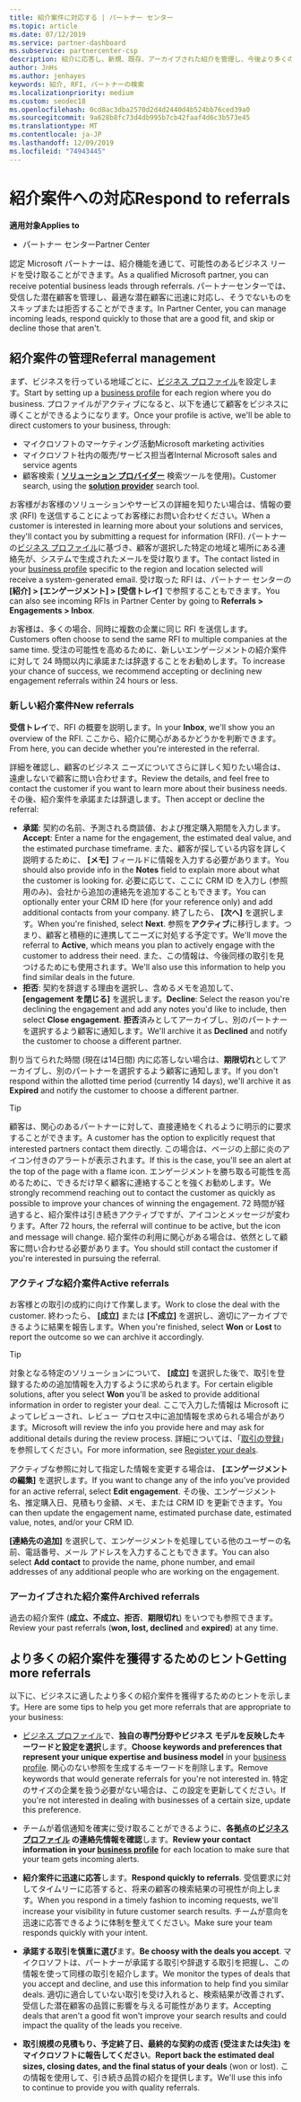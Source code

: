 ```yaml
---
title: 紹介案件に対応する | パートナー センター
ms.topic: article
ms.date: 07/12/2019
ms.service: partner-dashboard
ms.subservice: partnercenter-csp
description: 紹介に応答し、新規、既存、アーカイブされた紹介を管理し、今後より多くの参照を取得する方法について説明します。
author: JnHs
ms.author: jenhayes
keywords: 紹介, RFI, パートナーの検索
ms.localizationpriority: medium
ms.custom: seodec18
ms.openlocfilehash: 0cd8ac3dba2570d2d4d2440d4b524bb76ced39a0
ms.sourcegitcommit: 9a628b8fc73d4db995b7cb42faaf4d6c3b573e45
ms.translationtype: MT
ms.contentlocale: ja-JP
ms.lasthandoff: 12/09/2019
ms.locfileid: "74943445"
---
```

# <a name="respond-to-referrals"></a><span data-ttu-id="81a2e-104">紹介案件への対応</span><span class="sxs-lookup"><span data-stu-id="81a2e-104">Respond to referrals</span></span>

<span data-ttu-id="81a2e-105">**適用対象**</span><span class="sxs-lookup"><span data-stu-id="81a2e-105">**Applies to**</span></span>

-  <span data-ttu-id="81a2e-106">パートナー センター</span><span class="sxs-lookup"><span data-stu-id="81a2e-106">Partner Center</span></span>

<span data-ttu-id="81a2e-107">認定 Microsoft パートナーは、紹介機能を通じて、可能性のあるビジネス リードを受け取ることができます。</span><span class="sxs-lookup"><span data-stu-id="81a2e-107">As a qualified Microsoft partner, you can receive potential business leads through referrals.</span></span> <span data-ttu-id="81a2e-108">パートナーセンターでは、受信した潜在顧客を管理し、最適な潜在顧客に迅速に対応し、そうでないものをスキップまたは拒否することができます。</span><span class="sxs-lookup"><span data-stu-id="81a2e-108">In Partner Center, you can manage incoming leads, respond quickly to those that are a good fit, and skip or decline those that aren't.</span></span> 

## <a name="referral-management"></a><span data-ttu-id="81a2e-109">紹介案件の管理</span><span class="sxs-lookup"><span data-stu-id="81a2e-109">Referral management</span></span>

<span data-ttu-id="81a2e-110">まず、ビジネスを行っている地域ごとに、[ビジネス プロファイル](create-a-marketing-profile.md)を設定します。</span><span class="sxs-lookup"><span data-stu-id="81a2e-110">Start by setting up a [business profile](create-a-marketing-profile.md) for each region where you do business.</span></span> <span data-ttu-id="81a2e-111">プロファイルがアクティブになると、以下を通じて顧客をビジネスに導くことができるようになります。</span><span class="sxs-lookup"><span data-stu-id="81a2e-111">Once your profile is active, we'll be able to direct customers to your business, through:</span></span>

*  <span data-ttu-id="81a2e-112">マイクロソフトのマーケティング活動</span><span class="sxs-lookup"><span data-stu-id="81a2e-112">Microsoft marketing activities</span></span>
*  <span data-ttu-id="81a2e-113">マイクロソフト社内の販売/サービス担当者</span><span class="sxs-lookup"><span data-stu-id="81a2e-113">Internal Microsoft sales and service agents</span></span>
*  <span data-ttu-id="81a2e-114">顧客検索 ( **[ソリューション プロバイダー](https://www.microsoft.com/solution-providers/home)** 検索ツールを使用)。</span><span class="sxs-lookup"><span data-stu-id="81a2e-114">Customer search, using the **[solution provider](https://www.microsoft.com/solution-providers/home)** search tool.</span></span>

<span data-ttu-id="81a2e-115">お客様がお客様のソリューションやサービスの詳細を知りたい場合は、情報の要求 (RFI) を送信することによってお客様にお問い合わせください。</span><span class="sxs-lookup"><span data-stu-id="81a2e-115">When a customer is interested in learning more about your solutions and services, they'll contact you by submitting a request for information (RFI).</span></span> <span data-ttu-id="81a2e-116">パートナーの[ビジネス プロファイル](create-a-marketing-profile.md)に基づき、顧客が選択した特定の地域と場所にある連絡先が、システムで生成されたメールを受け取ります。</span><span class="sxs-lookup"><span data-stu-id="81a2e-116">The contact listed in your [business profile](create-a-marketing-profile.md) specific to the region and location selected will receive a system-generated email.</span></span> <span data-ttu-id="81a2e-117">受け取った RFI は、パートナー センターの **[紹介] > [エンゲージメント] > [受信トレイ]** で参照することもできます。</span><span class="sxs-lookup"><span data-stu-id="81a2e-117">You can also see incoming RFIs in Partner Center by going to **Referrals > Engagements > Inbox**.</span></span>

<span data-ttu-id="81a2e-118">お客様は、多くの場合、同時に複数の企業に同じ RFI を送信します。</span><span class="sxs-lookup"><span data-stu-id="81a2e-118">Customers often choose to send the same RFI to multiple companies at the same time.</span></span> <span data-ttu-id="81a2e-119">受注の可能性を高めるために、新しいエンゲージメントの紹介案件に対して 24 時間以内に承諾または辞退することをお勧めします。</span><span class="sxs-lookup"><span data-stu-id="81a2e-119">To increase your chance of success, we recommend accepting or declining new engagement referrals within 24 hours or less.</span></span>

### <a name="new-referrals"></a><span data-ttu-id="81a2e-120">新しい紹介案件</span><span class="sxs-lookup"><span data-stu-id="81a2e-120">New referrals</span></span>

<span data-ttu-id="81a2e-121">**受信トレイ**で、RFI の概要を説明します。</span><span class="sxs-lookup"><span data-stu-id="81a2e-121">In your **Inbox**, we'll show you an overview of the RFI.</span></span> <span data-ttu-id="81a2e-122">ここから、紹介に関心があるかどうかを判断できます。</span><span class="sxs-lookup"><span data-stu-id="81a2e-122">From here, you can decide whether you're interested in the referral.</span></span>

<span data-ttu-id="81a2e-123">詳細を確認し、顧客のビジネス ニーズについてさらに詳しく知りたい場合は、遠慮しないで顧客に問い合わせます。</span><span class="sxs-lookup"><span data-stu-id="81a2e-123">Review the details, and feel free to contact the customer if you want to learn more about their business needs.</span></span> <span data-ttu-id="81a2e-124">その後、紹介案件を承諾または辞退します。</span><span class="sxs-lookup"><span data-stu-id="81a2e-124">Then accept or decline the referral:</span></span>

*  <span data-ttu-id="81a2e-125">**承諾**: 契約の名前、予測される商談値、および推定購入期間を入力します。</span><span class="sxs-lookup"><span data-stu-id="81a2e-125">**Accept**: Enter a name for the engagement, the estimated deal value, and the estimated purchase timeframe.</span></span> <span data-ttu-id="81a2e-126">また、顧客が探している内容を詳しく説明するために、 **[メモ]** フィールドに情報を入力する必要があります。</span><span class="sxs-lookup"><span data-stu-id="81a2e-126">You should also provide info in the **Notes** field to explain more about what the customer is looking for.</span></span> <span data-ttu-id="81a2e-127">必要に応じて、ここに CRM ID を入力し (参照用のみ)、会社から追加の連絡先を追加することもできます。</span><span class="sxs-lookup"><span data-stu-id="81a2e-127">You can optionally enter your CRM ID here (for your reference only) and add additional contacts from your company.</span></span> <span data-ttu-id="81a2e-128">終了したら、 **[次へ]** を選択します。</span><span class="sxs-lookup"><span data-stu-id="81a2e-128">When you're finished, select **Next**.</span></span> <span data-ttu-id="81a2e-129">参照を**アクティブ**に移行します。つまり、顧客と積極的に連携してニーズに対処する予定です。</span><span class="sxs-lookup"><span data-stu-id="81a2e-129">We'll move the referral to **Active**, which means you plan to actively engage with the customer to address their need.</span></span> <span data-ttu-id="81a2e-130">また、この情報は、今後同様の取引を見つけるためにも使用されます。</span><span class="sxs-lookup"><span data-stu-id="81a2e-130">We'll also use this information to help you find similar deals in the future.</span></span>
*  <span data-ttu-id="81a2e-131">**拒否**: 契約を辞退する理由を選択し、含めるメモを追加して、 **[engagement を閉じる]** を選択します。</span><span class="sxs-lookup"><span data-stu-id="81a2e-131">**Decline**: Select the reason you're declining the engagement and add any notes you'd like to include, then select **Close engagement**.</span></span> <span data-ttu-id="81a2e-132">**拒否**済みとしてアーカイブし、別のパートナーを選択するよう顧客に通知します。</span><span class="sxs-lookup"><span data-stu-id="81a2e-132">We'll archive it as **Declined** and notify the customer to choose a different partner.</span></span>

<span data-ttu-id="81a2e-133">割り当てられた時間 (現在は14日間) 内に応答しない場合は、**期限切れ**としてアーカイブし、別のパートナーを選択するよう顧客に通知します。</span><span class="sxs-lookup"><span data-stu-id="81a2e-133">If you don't respond within the allotted time period (currently 14 days), we'll archive it as **Expired** and notify the customer to choose a different partner.</span></span>

> [!TIP]
> <span data-ttu-id="81a2e-134">顧客は、関心のあるパートナーに対して、直接連絡をくれるように明示的に要求することができます。</span><span class="sxs-lookup"><span data-stu-id="81a2e-134">A customer has the option to explicitly request that interested partners contact them directly.</span></span> <span data-ttu-id="81a2e-135">この場合は、ページの上部に炎のアイコン付きのアラートが表示されます。</span><span class="sxs-lookup"><span data-stu-id="81a2e-135">If this is the case, you'll see an alert at the top of the page with a flame icon.</span></span> <span data-ttu-id="81a2e-136">エンゲージメントを勝ち取る可能性を高めるために、できるだけ早く顧客に連絡することを強くお勧めします。</span><span class="sxs-lookup"><span data-stu-id="81a2e-136">We strongly recommend reaching out to contact the customer as quickly as possible to improve your chances of winning the engagement.</span></span> <span data-ttu-id="81a2e-137">72 時間が経過すると、紹介案件は引き続きアクティブですが、アイコンとメッセージが変わります。</span><span class="sxs-lookup"><span data-stu-id="81a2e-137">After 72 hours, the referral will continue to be active, but the icon and message will change.</span></span> <span data-ttu-id="81a2e-138">紹介案件の利用に関心がある場合は、依然として顧客に問い合わせる必要があります。</span><span class="sxs-lookup"><span data-stu-id="81a2e-138">You should still contact the customer if you're interested in pursuing the referral.</span></span>

### <a name="active-referrals"></a><span data-ttu-id="81a2e-139">アクティブな紹介案件</span><span class="sxs-lookup"><span data-stu-id="81a2e-139">Active referrals</span></span>

<span data-ttu-id="81a2e-140">お客様との取引の成約に向けて作業します。</span><span class="sxs-lookup"><span data-stu-id="81a2e-140">Work to close the deal with the customer.</span></span> <span data-ttu-id="81a2e-141">終わったら、 **[成立]** または **[不成立]** を選択し、適切にアーカイブできるように結果を報告します。</span><span class="sxs-lookup"><span data-stu-id="81a2e-141">When you're finished, select **Won** or **Lost** to report the outcome so we can archive it accordingly.</span></span>

> [!TIP]
> <span data-ttu-id="81a2e-142">対象となる特定のソリューションについて、 **[成立]** を選択した後で、取引を登録するための追加情報を入力するように求められます。</span><span class="sxs-lookup"><span data-stu-id="81a2e-142">For certain eligible solutions, after you select **Won** you'll be asked to provide additional information in order to register your deal.</span></span> <span data-ttu-id="81a2e-143">ここで入力した情報は Microsoft によってレビューされ、レビュー プロセス中に追加情報を求められる場合があります。</span><span class="sxs-lookup"><span data-stu-id="81a2e-143">Microsoft will review the info you provide here and may ask for additional details during the review process.</span></span> <span data-ttu-id="81a2e-144">詳細については、「[取引の登録](register-deals.md)」を参照してください。</span><span class="sxs-lookup"><span data-stu-id="81a2e-144">For more information, see [Register your deals](register-deals.md).</span></span>

<span data-ttu-id="81a2e-145">アクティブな参照に対して指定した情報を変更する場合は、 **[エンゲージメントの編集]** を選択します。</span><span class="sxs-lookup"><span data-stu-id="81a2e-145">If you want to change any of the info you've provided for an active referral, select **Edit engagement**.</span></span> <span data-ttu-id="81a2e-146">その後、エンゲージメント名、推定購入日、見積もり金額、メモ、または CRM ID を更新できます。</span><span class="sxs-lookup"><span data-stu-id="81a2e-146">You can then update the engagement name, estimated purchase date, estimated value, notes, and/or your CRM ID.</span></span>

<span data-ttu-id="81a2e-147">**[連絡先の追加]** を選択して、エンゲージメントを処理している他のユーザーの名前、電話番号、メール アドレスを入力することもできます。</span><span class="sxs-lookup"><span data-stu-id="81a2e-147">You can also select **Add contact** to provide the name, phone number, and email addresses of any additional people who are working on the engagement.</span></span>


### <a name="archived-referrals"></a><span data-ttu-id="81a2e-148">アーカイブされた紹介案件</span><span class="sxs-lookup"><span data-stu-id="81a2e-148">Archived referrals</span></span>

<span data-ttu-id="81a2e-149">過去の紹介案件 (**成立、不成立、拒否**、**期限切れ**) をいつでも参照できます。</span><span class="sxs-lookup"><span data-stu-id="81a2e-149">Review your past referrals (**won, lost, declined** and **expired**) at any time.</span></span> 

## <a name="getting-more-referrals"></a><span data-ttu-id="81a2e-150">より多くの紹介案件を獲得するためのヒント</span><span class="sxs-lookup"><span data-stu-id="81a2e-150">Getting more referrals</span></span>

<span data-ttu-id="81a2e-151">以下に、ビジネスに適したより多くの紹介案件を獲得するためのヒントを示します。</span><span class="sxs-lookup"><span data-stu-id="81a2e-151">Here are some tips to help you get more referrals that are appropriate to your business:</span></span>

*  <span data-ttu-id="81a2e-152">[ビジネス プロファイル](create-a-marketing-profile.md)で、**独自の専門分野やビジネス モデルを反映したキーワードと設定を選択**します。</span><span class="sxs-lookup"><span data-stu-id="81a2e-152">**Choose keywords and preferences that represent your unique expertise and business model** in your [business profile](create-a-marketing-profile.md).</span></span> <span data-ttu-id="81a2e-153">関心のない参照を生成するキーワードを削除します。</span><span class="sxs-lookup"><span data-stu-id="81a2e-153">Remove keywords that would generate referrals for you're not interested in.</span></span> <span data-ttu-id="81a2e-154">特定のサイズの企業を扱う必要がない場合は、この設定を更新してください。</span><span class="sxs-lookup"><span data-stu-id="81a2e-154">If you're not interested in dealing with businesses of a certain size, update this preference.</span></span>

*  <span data-ttu-id="81a2e-155">チームが着信通知を確実に受け取ることができるように、**各拠点の[ビジネス プロファイル](create-a-marketing-profile.md) の連絡先情報を確認**します。</span><span class="sxs-lookup"><span data-stu-id="81a2e-155">**Review your contact information in your [business profile](create-a-marketing-profile.md)** for each location to make sure that your team gets incoming alerts.</span></span>

*  <span data-ttu-id="81a2e-156">**紹介案件に迅速に応答**します。</span><span class="sxs-lookup"><span data-stu-id="81a2e-156">**Respond quickly to referrals**.</span></span> <span data-ttu-id="81a2e-157">受信要求に対してタイムリーに応答すると、将来の顧客の検索結果の可視性が向上します。</span><span class="sxs-lookup"><span data-stu-id="81a2e-157">When you respond in a timely fashion to incoming requests, we'll increase your visibility in future customer search results.</span></span> <span data-ttu-id="81a2e-158">チームが意向を迅速に応答できるように体制を整えてください。</span><span class="sxs-lookup"><span data-stu-id="81a2e-158">Make sure your team responds quickly with your intent.</span></span>

*  <span data-ttu-id="81a2e-159">**承諾する取引を慎重に選び**ます。</span><span class="sxs-lookup"><span data-stu-id="81a2e-159">**Be choosy with the deals you accept**.</span></span> <span data-ttu-id="81a2e-160">マイクロソフトは、パートナーが承諾する取引や辞退する取引を把握し、この情報を使って同様の取引を紹介します。</span><span class="sxs-lookup"><span data-stu-id="81a2e-160">We monitor the types of deals that you accept and decline, and use this information to help find you similar deals.</span></span> <span data-ttu-id="81a2e-161">適切に適合していない取引を受け入れると、検索結果が改善されず、受信した潜在顧客の品質に影響を与える可能性があります。</span><span class="sxs-lookup"><span data-stu-id="81a2e-161">Accepting deals that aren't a good fit won't improve your search results and could impact the quality of the leads you receive.</span></span>

*  <span data-ttu-id="81a2e-162">**取引規模の見積もり、予定終了日、最終的な契約の成否 (受注または失注) をマイクロソフトに報告してください**。</span><span class="sxs-lookup"><span data-stu-id="81a2e-162">**Report back the estimated deal sizes, closing dates, and the final status of your deals** (won or lost).</span></span> <span data-ttu-id="81a2e-163">この情報を使用して、引き続き品質の紹介を提供します。</span><span class="sxs-lookup"><span data-stu-id="81a2e-163">We'll use this info to continue to provide you with quality referrals.</span></span>
